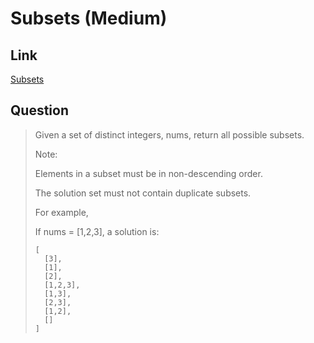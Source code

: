 # Subsets (Medium)

## Link

[Subsets](https://leetcode.com/problems/subsets/)

## Question

> Given a set of distinct integers, nums, return all possible subsets.
> 
> Note:
> 
> Elements in a subset must be in non-descending order.
> 
> The solution set must not contain duplicate subsets.
> 
> For example,
> 
> If nums = [1,2,3], a solution is:
> 
> ```
> [
>   [3],
>   [1],
>   [2],
>   [1,2,3],
>   [1,3],
>   [2,3],
>   [1,2],
>   []
> ]
> ```
